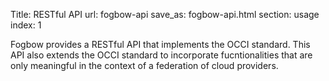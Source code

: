 Title: RESTful API
url: fogbow-api
save_as: fogbow-api.html
section: usage
index: 1

Fogbow provides a RESTful API that implements the OCCI standard. This API also extends the OCCI standard to incorporate fucntionalities that are only meaningful in the context of a federation of cloud providers.
